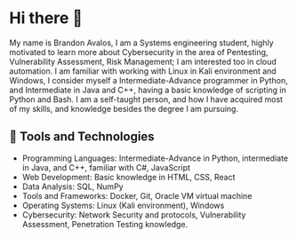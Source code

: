 # Hi there 👋
My name is Brandon Avalos, I am a Systems engineering student, highly motivated to learn more about Cybersecurity in the area of Pentesting,  Vulnerability Assessment, Risk Management; I am interested too in cloud automation. I am familiar with working with Linux in Kali environment and Windows, I consider myself a Intermediate-Advance programmer in Python, and Intermediate in Java and C++, having a basic knowledge of scripting in Python and Bash. I am a self-taught person, and how I have acquired most of my skills, and knowledge besides the degree I am pursuing.

## 🔧 Tools and Technologies
  * Programming Languages: Intermediate-Advance in Python, intermediate in Java, and C++, familiar with C#, JavaScript
  * Web Development: Basic knowledge in HTML, CSS, React
  * Data Analysis: SQL, NumPy
  * Tools and Frameworks: Docker, Git, Oracle VM virtual machine
  * Operating Systems: Linux (Kali environment), Windows
  * Cybersecurity: Network Security and protocols, Vulnerability Assessment, Penetration Testing knowledge.

<!--
**branxz07/branxz07** is a ✨ _special_ ✨ repository because its `README.md` (this file) appears on your GitHub profile.

Here are some ideas to get you started:

- 🔭 I’m currently working on ...
- 🌱 I’m currently learning ...
- 👯 I’m looking to collaborate on ...
- 🤔 I’m looking for help with ...
- 💬 Ask me about ...
- 📫 How to reach me: ...
- 😄 Pronouns: ...
- ⚡ Fun fact: ...
-->
